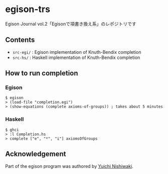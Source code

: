 # egison-trs

Egison Journal vol.2「Egisonで項書き換え系」のレポジトリです

## Contents
* `src-egi/` : Egison implementation of Knuth-Bendix completion
* `src-hs/` : Haskell implementation of Knuth-Bendix completion

## How to run completion
### Egison
```
$ egison
> (load-file "completion.egi")
> (show-equations (complete axioms-of-groups)) ; takes about 5 minutes
```

### Haskell
```
$ ghci
> :l Completion.hs
> complete ["e", "*", "i"] axiomsOfGroups
```

## Acknowledgement
Part of the egison program was authored by [Yuichi Nishiwaki](https://github.com/nyuichi).
